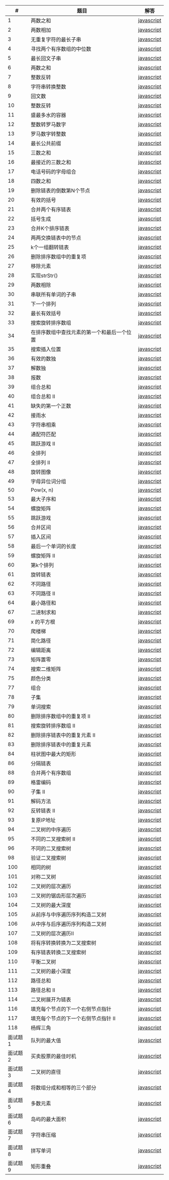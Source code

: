 | # | 题目        | 解答   |    
|---| --------    | -----  |
|1|两数之和|[javascript](https://github.com/DUSIKAI/LeetCode/blob/master/LeetCode/TwoSum.js)|
|2|两数相加|[javascript](https://github.com/DUSIKAI/LeetCode/blob/master/LeetCode/Add%20Two%20Numbers.js)|
|3|无重复字符的最长子串|[javascript](https://github.com/DUSIKAI/LeetCode/blob/master/LeetCode/Longest%20Substring%20Without%20Repeating%20Characters.js)|
|4|寻找两个有序数组的中位数|[javascript](https://github.com/DUSIKAI/LeetCode/commit/2440b01b9ecf28c8b81d80e89971da786253078c)|
|5|最长回文子串|[javascript](https://github.com/DUSIKAI/LeetCode/blob/master/LeetCode/Longest%20Palindromic%20Substring.js)|
|6|两数之和|[javascript](https://github.com/DUSIKAI/LeetCode/blob/master/LeetCode/ZigZag%20Conversion.js)| 
|7|整数反转|[javascript](https://github.com/DUSIKAI/LeetCode/blob/master/LeetCode/Reverse%20Integer.js)| 
|8|字符串转换整数|[javascript](https://github.com/DUSIKAI/LeetCode/blob/master/LeetCode/String%20to%20Integer%20(atoi).js)| 
|9|回文数|[javascript](https://github.com/DUSIKAI/LeetCode/blob/master/LeetCode/Palindrome%20Number.js)|
|10|整数反转|[javascript](https://github.com/DUSIKAI/LeetCode/blob/master/LeetCode/Reverse%20Integer.js)| 
|11|盛最多水的容器|[javascript](https://github.com/DUSIKAI/LeetCode/commit/aeadb0a665591d5b36d374bfc72dc71ced96a3a9)| 
|12|整数转罗马数字|[javascript](https://github.com/DUSIKAI/LeetCode/commit/62f1c0480cd9316c9d74b79af167800014e7f5a4)| 
|13|罗马数字转整数|[javascript](https://github.com/DUSIKAI/LeetCode/blob/master/LeetCode/Roman%20to%20Integer.js)|
|14|最长公共前缀|[javascript](https://github.com/DUSIKAI/LeetCode/blob/master/LeetCode/Longest%20Common%20Prefix.js)|
|15|三数之和|[javascript](https://github.com/DUSIKAI/LeetCode/commit/b6ae46133b73e6f7f052fb87ea1c308764b078a7)| 
|16|最接近的三数之和|[javascript](https://github.com/DUSIKAI/LeetCode/commit/731e1378f8285a9fdccb2390e24f46f49c813310)| 
|17|电话号码的字母组合|[javascript](https://github.com/DUSIKAI/LeetCode/commit/a9c4f3ead5cbd2b713994976e465a578de0a88ca)|
|18|四数之和|[javascript](https://github.com/DUSIKAI/LeetCode/commit/e1092588267949f5ea73f09b107d905b99d93049)| 
|19|删除链表的倒数第N个节点|[javascript](https://github.com/DUSIKAI/LeetCode/commit/5f9ee12d8c979581289fe1f0481b158a24b6c050)| 
|20|有效的括号|[javascript](https://github.com/DUSIKAI/LeetCode/blob/master/LeetCode/Valid%20Parentheses.js)| 
|21|合并两个有序链表|[javascript](https://github.com/DUSIKAI/LeetCode/blob/master/LeetCode/Merge%20Two%20Sorted%20Lists.js)| 
|22|括号生成|[javascript](https://github.com/DUSIKAI/LeetCode/commit/b5a9d1a9e813961997a6ea1ddefe9b63129b85ec)|
|23|合并K个排序链表|[javascript](https://github.com/DUSIKAI/LeetCode/commit/c25df5df55da4235e6a86e0545e567ebcbd37c51)|
|24|两两交换链表中的节点|[javascript](https://github.com/DUSIKAI/LeetCode/commit/9aefedbbd311f88c07242e4b0a2432fceda2d6e9)|
|25|k个一组翻转链表|[javascript](https://github.com/DUSIKAI/LeetCode/commit/f2d4f0870c3f93aef663bf404ada98a70f1f62d5)|
|26|删除排序数组中的重复项|[javascript](https://github.com/DUSIKAI/LeetCode/blob/master/LeetCode/Remove%20Duplicates%20from%20Sorted%20Array.js)| 
|27|移除元素|[javascript](https://github.com/DUSIKAI/LeetCode/commit/87776d208ed3182d32ab6470e805cb72ba3c2bb5)| 
|28|实现strStr()|[javascript](https://github.com/DUSIKAI/LeetCode/commit/3acdac38cc02917ea811f39e67ac95f056ee70c2)|
|29|两数相除|[javascript](https://github.com/DUSIKAI/LeetCode/commit/d77b3bc3be08dd97dbb0ba89f6258809b3cb5170)| 
|30|串联所有单词的子串|[javascript](https://github.com/DUSIKAI/LeetCode/commit/65d017ee3ccb43e6b4b66ebdd49cd90354c8732a)|
|31|下一个排列|[javascript](https://github.com/DUSIKAI/LeetCode/commit/678fdf253ab331ed1b36c7281b956fe82a248fa4)|
|32|最长有效括号|[javascript](https://github.com/DUSIKAI/LeetCode/commit/03fde5710b38c764d86fa7d9cfd365d40943338c)|
|33|搜索旋转排序数组|[javascript](https://github.com/DUSIKAI/LeetCode/commit/dbfc82fd0ff85dd9a2519212462222905eef9319)|
|34|在排序数组中查找元素的第一个和最后一个位置|[javascript](https://github.com/DUSIKAI/LeetCode/commit/89d0f41c957906301eff6308a12c73b6362b5a67)|
|35|搜索插入位置|[javascript](https://github.com/DUSIKAI/LeetCode/commit/867089801f0db60343f36ca616f8e41efe6e54e9)|
|36|有效的数独|[javascript](https://github.com/DUSIKAI/LeetCode/commit/a042769acbc20c31600d08737898c72a0144320a)|
|37|解数独|[javascript](https://github.com/DUSIKAI/LeetCode/commit/80c794f417a2e970e84fe4850e1b38b3ef8d95c4)|
|38|报数|[javascript](https://github.com/DUSIKAI/LeetCode/commit/a5136ba31db02667e6de53c2a0f8b982c1f261bf)|
|39|组合总和|[javascript](https://github.com/DUSIKAI/LeetCode/commit/bb3db0d8fa63452c2fc45c852a2f3beced6dd8df)|
|40|组合总和 II|[javascript](https://github.com/DUSIKAI/LeetCode/commit/a2ec581af1ec11a05b69efc3d11daed0f07c605e)|
|41|缺失的第一个正数|[javascript](https://github.com/DUSIKAI/LeetCode/commit/fa9b3290a1b79f9184ef55bb44b4b84f408c325f)|
|42|接雨水|[javascript](https://github.com/DUSIKAI/LeetCode/commit/ed4445d55cba7147b9d69edd90b77a51db6a5b01)|
|43|字符串相乘|[javascript](https://github.com/DUSIKAI/LeetCode/commit/3a5408303acc4cf9f4b51c948783b8d6f28be833)|
|44|通配符匹配|[javascript](https://github.com/DUSIKAI/LeetCode/commit/ee4b3e2a016dabf84a422b6c5ca0df8382f54106)|
|45|跳跃游戏 II|[javascript](https://github.com/DUSIKAI/LeetCode/commit/29bcdc7cf60da8049cfed5a87cc13a11ed5d12da)|
|46|全排列|[javascript](https://github.com/DUSIKAI/LeetCode/commit/fb1c3610d145fe1a287aceed03b6900c7e7db660)|
|47|全排列 II|[javascript](https://github.com/DUSIKAI/LeetCode/commit/60e3ef2ff21458f98d90b64e4e1854cad6752a5c)|
|48|旋转图像|[javascript](https://github.com/DUSIKAI/LeetCode/commit/c139ab645abb1462d03fdf3a30d52afa3670b9b6)|
|49|字母异位词分组|[javascript](https://github.com/DUSIKAI/LeetCode/commit/bd47742db45a5fa2f8aef0d27b3620d620e4c9cb)|
|50|Pow(x, n)|[javascript](https://github.com/DUSIKAI/LeetCode/commit/965ed97da1ab0616718d2301a87cad0a5a5cbeba)|
|53|最大子序和|[javascript](https://github.com/DUSIKAI/LeetCode/commit/ca7acba011b4f322d6f1c0cb3963cafdb3af1046)| 
|54|螺旋矩阵|[javascript](https://github.com/DUSIKAI/LeetCode/commit/de313955516a5c9b96e4860d19b40f90a9740cdf)| 
|55|跳跃游戏|[javascript](https://github.com/DUSIKAI/LeetCode/commit/e86d0204d4c4af9d85a9211e1ba34bbef2d5192c)| 
|56|合并区间|[javascript](https://github.com/DUSIKAI/LeetCode/commit/3f7e4f049935b04305e12bf697f60703d0e5b332)| 
|57|插入区间|[javascript](https://github.com/DUSIKAI/LeetCode/commit/5963e26fa0e2d2322105e8d437cfd4be26a71df3)| 
|58|最后一个单词的长度|[javascript](https://github.com/DUSIKAI/LeetCode/commit/a982b9a7ec7db95b9d7948fbfa2f3c00c364826c)|
|59|螺旋矩阵 II|[javascript](https://github.com/DUSIKAI/LeetCode/commit/4894809ba2e19d2ebd4f0f9f4f73d2f10dde3136)| 
|60|第k个排列|[javascript](https://github.com/DUSIKAI/LeetCode/commit/0e8cfb113eb369b9cd3701c0492b7385f204245f)|
|61|旋转链表|[javascript](https://github.com/DUSIKAI/LeetCode/commit/60a61c4eeb1442ff905875941ba9521bc34c146c)| 
|62|不同路径|[javascript](https://github.com/DUSIKAI/LeetCode/commit/ecb14f8270add1aa3b5ed15147ab6505a81297b9)| 
|63|不同路径 II|[javascript](https://github.com/DUSIKAI/LeetCode/commit/3bb2e443629319828082e39234f1e782695f0a7d)| 
|64|最小路径和|[javascript](https://github.com/DUSIKAI/LeetCode/commit/ec60009c0aab5849b241c9b9d3b6d29e3ed3ca13)| 
|67|二进制求和|[javascript](https://github.com/DUSIKAI/LeetCode/commit/ba1b86291a6cf1a2d24f137aa1fe143980d2005d)| 
|69|x 的平方根|[javascript](https://github.com/DUSIKAI/LeetCode/commit/3554a089446d1e1329710accb3eaf469bb2d74a5)| 
|70|爬楼梯|[javascript](https://github.com/DUSIKAI/LeetCode/commit/7d3b8b78abc2bc56106dd9ec1280037e93ff6e3c)| 
|71|简化路径|[javascript](https://github.com/DUSIKAI/LeetCode/commit/98b6db803d686483ee917200988478afa8ebfe55)| 
|72|编辑距离|[javascript](https://github.com/DUSIKAI/LeetCode/commit/163af0ce844463406c082976c3cce23c9bc276fd)| 
|73|矩阵置零|[javascript](https://github.com/DUSIKAI/LeetCode/commit/677b7dbf9c151e18412d0d07f7a180e07f14c8f8)| 
|74|搜索二维矩阵|[javascript](https://github.com/DUSIKAI/LeetCode/commit/b08340a26a71edd3716441c0c42abb7e47a06860)| 
|75|颜色分类|[javascript](https://github.com/DUSIKAI/LeetCode/commit/9784ceb65cecb6ed1a542c0d558be3539c1e3278)| 
|77|组合|[javascript](https://github.com/DUSIKAI/LeetCode/commit/1361e3203c95a57e419f1383dd9351197779f49a)| 
|78|子集|[javascript](https://github.com/DUSIKAI/LeetCode/commit/dfb072bf25d48d16249b38fc528059dd99bcec5c)| 
|79|单词搜索|[javascript](https://github.com/DUSIKAI/LeetCode/commit/43f7e1b5daf14f9cc08d55ff5ce5ca0200a6fff9)| 
|80|删除排序数组中的重复项 II|[javascript](https://github.com/DUSIKAI/LeetCode/commit/cb838648ed928d259ebb08711f2b564fa2006a3f)|
|81|搜索旋转排序数组 II|[javascript](https://github.com/DUSIKAI/LeetCode/commit/c5dd2355d20cd8a0bad3a63cb2b96538a9e41073)| 
|82|删除排序链表中的重复元素 II|[javascript](https://github.com/DUSIKAI/LeetCode/commit/9175974fbb520dd43145a58581b87bc148502567)| 
|83|删除排序链表中的重复元素|[javascript](https://github.com/DUSIKAI/LeetCode/commit/0207a6b2d4bf86575ef7c361b5242f624422a0f3)|
|84|柱状图中最大的矩形|[javascript](https://github.com/DUSIKAI/LeetCode/commit/e643d970200aa5337dc13a7e9560f242d86a0f62)|
|86|分隔链表|[javascript](https://github.com/DUSIKAI/LeetCode/commit/1dbdc7f3f8b8d14f402df2a14316a74201580e15)| 
|88|合并两个有序数组|[javascript](https://github.com/DUSIKAI/LeetCode/commit/e6498ba88af83b2be6dd7d215d3bc13b2f2018ec)| 
|89|格雷编码|[javascript](https://github.com/DUSIKAI/LeetCode/commit/e97d07cb95cf4235848e3ce1b909aab206a6c447)| 
|90|子集 II|[javascript](https://github.com/DUSIKAI/LeetCode/commit/a530a5d0c457ea277936615207b75baae4f3fb42)| 
|91|解码方法|[javascript](https://github.com/DUSIKAI/LeetCode/commit/fc9f5051ebfc7bf45c3241c8a069e55fef6df6cd)| 
|92|反转链表 II|[javascript](https://github.com/DUSIKAI/LeetCode/commit/f6efc6887e007233c2a29c6a1ce86905a33e890a)| 
|93|复原IP地址|[javascript](https://github.com/DUSIKAI/LeetCode/commit/bd7afea60c102cfa3a14a55fc78fd53da1de0629)| 
|94|二叉树的中序遍历|[javascript](https://github.com/DUSIKAI/LeetCode/commit/681cb4812a74b9002030fc8b8c93f552db6d92c1)| 
|95|不同的二叉搜索树 II|[javascript](https://github.com/DUSIKAI/LeetCode/commit/19abd561c412aca2652cafcfd00e030d9df29542)| 
|96|不同的二叉搜索树|[javascript](https://github.com/DUSIKAI/LeetCode/commit/4f86fc7a54115d6d8d55cae0dba6b6f21cb9e281)| 
|98|验证二叉搜索树|[javascript](https://github.com/DUSIKAI/LeetCode/commit/cdf6505c394ccd970e7433b00f662b5c03469565)| 
|100|相同的树|[javascript](https://github.com/DUSIKAI/LeetCode/commit/0964e9389337c7adb2c06b488e8d38dd6dba7698)| 
|101|对称二叉树|[javascript](https://github.com/DUSIKAI/LeetCode/commit/e8243ddb0b23ed55f895d9c99dc6a781bc45d5de)| 
|102|二叉树的层次遍历|[javascript](https://github.com/DUSIKAI/LeetCode/commit/f602026d24877c6c273c4f0cc3f5ddd260271c7c)| 
|103|二叉树的锯齿形层次遍历|[javascript](https://github.com/DUSIKAI/LeetCode/commit/6d8f6b7f6197e855769f507cca9ddcd88f241a96)|
|104|二叉树的最大深度|[javascript](https://github.com/DUSIKAI/LeetCode/commit/fd0e851a0d29588c8eb0932ad2459c385b9b0579)|
|105|从前序与中序遍历序列构造二叉树|[javascript](https://github.com/DUSIKAI/LeetCode/commit/195a5e7d21b6ea8c78cc068ba8e276001fcb4e63)|
|106|从中序与后序遍历序列构造二叉树|[javascript](https://github.com/DUSIKAI/LeetCode/commit/5d08f7da9b39dda763103ca7dc34cfdb0084163d)|
|107|二叉树的层次遍历II|[javascript](https://github.com/DUSIKAI/LeetCode/commit/48ae72d3ceb386d373750dd2fd34fe7e99248b22)|
|108|将有序转换转换为二叉搜索树|[javascript](https://github.com/DUSIKAI/LeetCode/commit/334d44f59f00b43f1a3dc758ae93c8e7e1c8cc24)|
|109|有序链表转换二叉搜索树|[javascript](https://github.com/DUSIKAI/LeetCode/commit/450fd1ada165e4a8b16e5d6e368e1801ba79aa3c)|
|110|平衡二叉树|[javascript](https://github.com/DUSIKAI/LeetCode/commit/3119cad9b5e4c841b15e1474413639fc8c29df1e)|
|111|二叉树的最小深度|[javascript](https://github.com/DUSIKAI/LeetCode/commit/4bb32b4e1d41e861b875b719c66287f8eba3c105)|
|112|路径总和|[javascript](https://github.com/DUSIKAI/LeetCode/commit/a96ae479671f7bc655bca3264c1d74051791a375)|
|113|路径总和 II|[javascript](https://github.com/DUSIKAI/LeetCode/commit/a50158e5c9969023c0d25a7554208107548861df)|
|114| 二叉树展开为链表|[javascript](https://github.com/DUSIKAI/LeetCode/commit/e93a146338ff043ac9d7eaf0d6be9090298fcf85)|
|116|填充每个节点的下一个右侧节点指针|[javascript](https://github.com/DUSIKAI/LeetCode/commit/a7979947fd13b29644e77e9eab97727bf07ece1c)|
|117|填充每个节点的下一个右侧节点指针 II|[javascript](https://github.com/DUSIKAI/LeetCode/commit/365581948e8ddf8808b4d424472683c39bf7c796)|
|118|杨辉三角|[javascript](https://github.com/DUSIKAI/LeetCode/commit/7b26dcb8480517edda1885b77a0c07a9a7d1c6bc)|
|面试题1|队列的最大值|[javascript](https://github.com/DUSIKAI/LeetCode/commit/8c59ae5a490c95406482dacb770a145be6722862)|
|面试题2|买卖股票的最佳时机|[javascript](https://github.com/DUSIKAI/LeetCode/commit/551a2b02b333115e51e6903f4eea370e50233c36)|
|面试题3|二叉树的直径|[javascript](https://github.com/DUSIKAI/LeetCode/commit/de3c8dd0186d18dcef6d93855bf7e5afdcd0d29c)|
|面试题4|将数组分成和相等的三个部分|[javascript](https://github.com/DUSIKAI/LeetCode/commit/85db5d53d1f5691c21c70edf837f5799e936a07b)|
|面试题5|多数元素|[javascript](https://github.com/DUSIKAI/LeetCode/commit/895d9b4174a5eb5b7abe5ec5a0269b96b0b2d537)|
|面试题6|岛屿的最大面积|[javascript](https://github.com/DUSIKAI/LeetCode/commit/403f6d3ba3bf94464ba75324393bc80382df1e70)|
|面试题7|字符串压缩|[javascript](https://github.com/DUSIKAI/LeetCode/commit/2dfc155953b21b9eecfa79304ebda18b278be9b1)|
|面试题8|拼写单词|[javascript](https://github.com/DUSIKAI/LeetCode/commit/beebc101f90d2489be16f2d69c9d39a10457c28e)|
|面试题9|矩形重叠|[javascript](https://github.com/DUSIKAI/LeetCode/commit/542510e4245d88af0a83233d1c16425fece46579)|